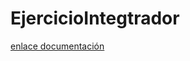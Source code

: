 # EjercicioIntegtrador
[enlace documentación](https://carlosaldea3.github.io/EjercicioIntegtrador/target/site/apidocs)

